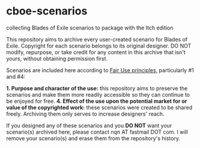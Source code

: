 # cboe-scenarios
collecting Blades of Exile scenarios to package with the Itch edition 

This repository aims to archive every user-created scenario for Blades of Exile.
Copyright for each scenario belongs to its original designer. DO NOT modify, repurpose,
or take credit for any content in this archive that isn't yours, without obtaining
permission first.

Scenarios are included here according to [Fair Use principles](https://www.copyright.gov/fair-use/), particularly #1 and #4:

**1. Purpose and character of the use:** this repository aims to preserve the scenarios
and make them more readily accessible so they can continue to be enjoyed for free.
**4. Effect of the use upon the potential market for or value of the copyrighted work:** these scenarios were created to be shared freely. Archiving them only serves to increase designers'
reach.

If you designed any of these scenarios and you **DO NOT** want your scenario(s) archived here,
please contact nqn AT fastmail DOT com. I will remove your scenario(s) and erase them from
the repository's history.